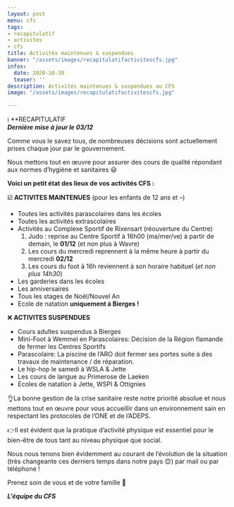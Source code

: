 ```yaml
---
layout: post
menu: cfs
tags:
- recapitulatif
- activites
- cfs
title: Activités maintenues & suspendues
banner: "/assets/images/recapitulatifactivitescfs.jpg"
infos:
  date: 2020-10-30
  teaser: ''
description: Activités maintenues & suspendues au CFS
image: "/assets/images/recapitulatifactivitescfs.jpg"

---
```

ℹ️ **RECAPITULATIF  
**_Dernière mise à jour le 03/12_**

Comme vous le savez tous, de nombreuses décisions sont actuellement prises chaque jour par le gouvernement.

Nous mettons tout en œuvre pour assurer des cours de qualité répondant aux normes d’hygiène et sanitaires 😃

**Voici un petit état des lieux de vos activités CFS :**

☑️ **ACTIVITES MAINTENUES** (pour les enfants de 12 ans et –)

* Toutes les activités parascolaires dans les écoles
* Toutes les activités extrascolaires
* Activités au Complexe Sportif de Rixensart (réouverture du Centre)
  1. Judo : reprise au Centre Sportif à 16h00 (ma/mer/ve) à partir de demain, le **01/12** (et non plus à Wavre)
  2. Les cours du mercredi reprennent à la même heure à partir du mercredi **02/12**
  3. Les cours du foot à 16h reviennent à son horaire habituel (_et non plus 14h30_)
* Les garderies dans les écoles
* Les anniversaires
* Tous les stages de Noël/Nouvel An
* Ecole de natation **uniquement à Bierges !**

❌ **ACTIVITES SUSPENDUES**

* Cours adultes suspendus à Bierges
* Mini-Foot à Wemmel en Parascolaires: Décision de la Région flamande de fermer les Centres Sportifs
* Parascolaire: La piscine de l’ARO doit fermer ses portes suite à des travaux de maintenance / de réparation.
* Le hip-hop le samedi à WSLA & Jette
* Les cours de langue au Primerose de Laeken
* Ecoles de natation à Jette, WSPI & Ottignies

👌La bonne gestion de la crise sanitaire reste notre priorité absolue et nous mettons tout en œuvre pour vous accueillir dans un environnement sain en respectant les protocoles de l’ONE et de l’ADEPS.

👉Il est évident que la pratique d’activité physique est essentiel pour le bien-être de tous tant au niveau physique que social.

Nous nous tenons bien évidemment au courant de l’évolution de la situation (très changeante ces derniers temps dans notre pays 😊) par mail ou par téléphone !

Prenez soin de vous et de votre famille 🥰

**_L'équipe du CFS_**